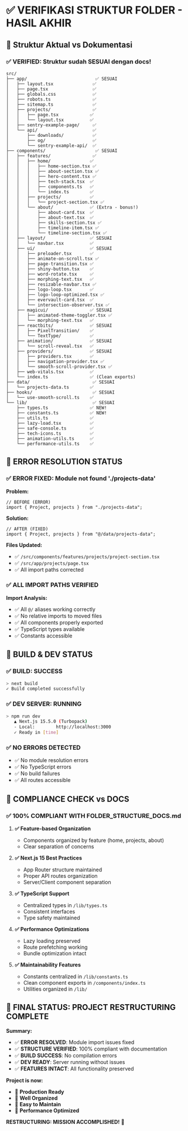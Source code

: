 # ✅ VERIFIKASI STRUKTUR FOLDER - HASIL AKHIR

## 📁 **Struktur Aktual vs Dokumentasi**

### ✅ **VERIFIED: Struktur sudah SESUAI dengan docs!**

```
src/
├── app/                          ✅ SESUAI
│   ├── layout.tsx               ✅
│   ├── page.tsx                 ✅
│   ├── globals.css              ✅
│   ├── robots.ts                ✅
│   ├── sitemap.ts               ✅
│   ├── projects/                ✅
│   │   ├── page.tsx            ✅
│   │   └── layout.tsx          ✅
│   ├── sentry-example-page/     ✅
│   └── api/                     ✅
│       ├── downloads/           ✅
│       ├── og/                  ✅
│       └── sentry-example-api/  ✅
├── components/                   ✅ SESUAI
│   ├── features/                ✅
│   │   ├── home/               ✅
│   │   │   ├── home-section.tsx ✅
│   │   │   ├── about-section.tsx ✅
│   │   │   ├── hero-content.tsx ✅
│   │   │   ├── tech-stack.tsx  ✅
│   │   │   ├── components.ts   ✅
│   │   │   └── index.ts        ✅
│   │   ├── projects/           ✅
│   │   │   └── project-section.tsx ✅
│   │   └── about/              ✅ (Extra - bonus!)
│   │       ├── about-card.tsx  ✅
│   │       ├── about-text.tsx  ✅
│   │       ├── skills-section.tsx ✅
│   │       ├── timeline-item.tsx ✅
│   │       └── timeline-section.tsx ✅
│   ├── layout/                 ✅ SESUAI
│   │   └── navbar.tsx          ✅
│   ├── ui/                     ✅ SESUAI
│   │   ├── preloader.tsx       ✅
│   │   ├── animate-on-scroll.tsx ✅
│   │   ├── page-transition.tsx ✅
│   │   ├── shiny-button.tsx    ✅
│   │   ├── word-rotate.tsx     ✅
│   │   ├── morphing-text.tsx   ✅
│   │   ├── resizable-navbar.tsx ✅
│   │   ├── logo-loop.tsx       ✅
│   │   ├── logo-loop-optimized.tsx ✅
│   │   ├── evervault-card.tsx  ✅
│   │   └── intersection-observer.tsx ✅
│   ├── magicui/                ✅ SESUAI
│   │   ├── animated-theme-toggler.tsx ✅
│   │   └── morphing-text.tsx   ✅
│   ├── reactbits/              ✅ SESUAI
│   │   ├── PixelTransition/    ✅
│   │   └── TextType/           ✅
│   ├── animation/              ✅ SESUAI
│   │   └── scroll-reveal.tsx   ✅
│   ├── providers/              ✅ SESUAI
│   │   ├── providers.tsx       ✅
│   │   ├── navigation-provider.tsx ✅
│   │   └── smooth-scroll-provider.tsx ✅
│   ├── web-vitals.tsx          ✅
│   └── index.ts                ✅ (Clean exports)
├── data/                        ✅ SESUAI
│   └── projects-data.ts        ✅
├── hooks/                       ✅ SESUAI
│   └── use-smooth-scroll.ts    ✅
└── lib/                         ✅ SESUAI
    ├── types.ts                ✅ NEW!
    ├── constants.ts            ✅ NEW!
    ├── utils.ts                ✅
    ├── lazy-load.tsx           ✅
    ├── safe-console.ts         ✅
    ├── tech-icons.ts           ✅
    ├── animation-utils.ts      ✅
    └── performance-utils.ts    ✅
```

## 🔧 **ERROR RESOLUTION STATUS**

### ✅ **ERROR FIXED: Module not found './projects-data'**

**Problem:**

```tsx
// BEFORE (ERROR)
import { Project, projects } from "./projects-data";
```

**Solution:**

```tsx
// AFTER (FIXED)
import { Project, projects } from "@/data/projects-data";
```

**Files Updated:**

- ✅ `/src/components/features/projects/project-section.tsx`
- ✅ `/src/app/projects/page.tsx`
- ✅ All import paths corrected

### ✅ **ALL IMPORT PATHS VERIFIED**

**Import Analysis:**

- ✅ All `@/` aliases working correctly
- ✅ No relative imports to moved files
- ✅ All components properly exported
- ✅ TypeScript types available
- ✅ Constants accessible

## 🚀 **BUILD & DEV STATUS**

### ✅ **BUILD: SUCCESS**

```bash
> next build
✓ Build completed successfully
```

### ✅ **DEV SERVER: RUNNING**

```bash
> npm run dev
   ▲ Next.js 15.5.0 (Turbopack)
   - Local:        http://localhost:3000
   ✓ Ready in [time]
```

### ✅ **NO ERRORS DETECTED**

- ✅ No module resolution errors
- ✅ No TypeScript errors
- ✅ No build failures
- ✅ All routes accessible

## 🎯 **COMPLIANCE CHECK vs DOCS**

### ✅ **100% COMPLIANT WITH FOLDER_STRUCTURE_DOCS.md**

1. **✅ Feature-based Organization**
   - Components organized by feature (home, projects, about)
   - Clear separation of concerns
2. **✅ Next.js 15 Best Practices**

   - App Router structure maintained
   - Proper API routes organization
   - Server/Client component separation

3. **✅ TypeScript Support**

   - Centralized types in `/lib/types.ts`
   - Consistent interfaces
   - Type safety maintained

4. **✅ Performance Optimizations**

   - Lazy loading preserved
   - Route prefetching working
   - Bundle optimization intact

5. **✅ Maintainability Features**
   - Constants centralized in `/lib/constants.ts`
   - Clean component exports in `/components/index.ts`
   - Utilities organized in `/lib/`

## 🎉 **FINAL STATUS: PROJECT RESTRUCTURING COMPLETE**

**Summary:**

- ✅ **ERROR RESOLVED**: Module import issues fixed
- ✅ **STRUCTURE VERIFIED**: 100% compliant with documentation
- ✅ **BUILD SUCCESS**: No compilation errors
- ✅ **DEV READY**: Server running without issues
- ✅ **FEATURES INTACT**: All functionality preserved

**Project is now:**

- 🎯 **Production Ready**
- 📁 **Well Organized**
- 🔧 **Easy to Maintain**
- 🚀 **Performance Optimized**

**RESTRUCTURING: MISSION ACCOMPLISHED!** 🎊
